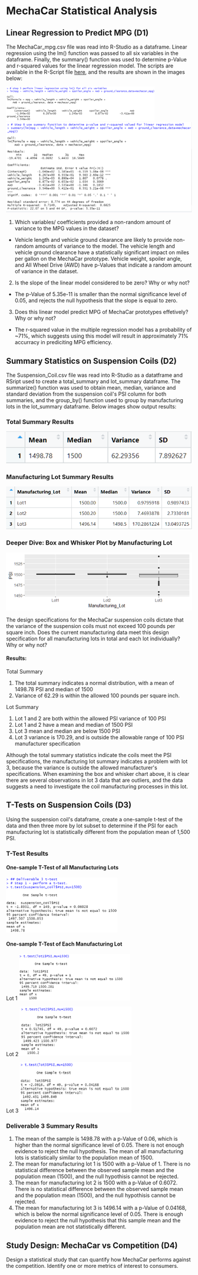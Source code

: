 # MechaCar Statistical Analysis

## Linear Regression to Predict MPG (D1)

The MechaCar_mpg.csv file was read into R-Studio as a dataframe. Linear regression using the lm() function was passed to all six variables in the dataframe. Finally, the summary() function was used to determine p-Value and r-squared values for the linear regression model. The scripts are available in the R-Script file <a href='R_Analysis/.Rhistory'>here</a>, and the results are shown in the images below:

<img src="images/delivery1_step5.png" width='80%' height='40%'>

<img src="images/delivery1_step6.png">

1. Which variables/ coefficients provided a non-random amount of variance to the MPG values in the dataset?
  * Vehicle length and vehicle ground clearance are likely to provide non-random amounts of variance to the model. The vehicle length and vehicle ground clearance have a statistically significant impact on miles per gallon on the MechaCar prototype. Vehicle weight, spoiler angle, and All Wheel Drive (AWD) have p-Values that indicate a random amount of variance in the dataset.

2. Is the slope of the linear model considered to be zero? Why or why not?
 * The p-Value of 5.35e-11 is smaller than the normal significance level of 0.05, and rejects the null hypothesis that the slope is equal to zero.

3. Does this linear model predict MPG of MechaCar prototypes effetively? Why or why not?
 * The r-squared value in the multiple regression model has a probability of ~71%, which suggests using this model will result in approximately 71% accurracy in prediciting MPG efficiency. 

## Summary Statistics on Suspension Coils (D2)
The Suspension_Coil.csv file was read into R-Studio as a datatframe and RSript used to create a total_summary and lot_summary dataframe. The summarize() function was used to obtain mean, median, variance and standard deviation from the suspension coil's PSI column for both summaries, and the group_by() function used to group by manufacturing lots in the lot_summary dataframe. Below images show output results:

### Total Summary Results
<img src='images/deliverable2_total_summary.png'>

### Manufacturing Lot Summary Results
<img src='images/deliverable2_lot_summary.png'>

### Deeper Dive: Box and Whisker Plot by Manufacturing Lot
<img src='images/deliverable2_box_whisker.png'>

The design specifications for the MechaCar suspension coils dictate that the variance of the suspension coils must not exceed 100 pounds per square inch. Does the current manufacturing data meet this design specification for all manufacturing lots in total and each lot individually? Why or why not?

#### Results:
Total Summary
1. The total summary indicates a normal distribution, with a mean of 1498.78 PSI and median of 1500
2. Variance of 62.29 is within the allowed 100 pounds per square inch.

Lot Summary
1. Lot 1 and 2 are both within the allowed PSI variance of 100 PSI
2. Lot 1 and 2 have a mean and median of 1500 PSI
3. Lot 3 mean and median are below 1500 PSI
4. Lot 3 variance is 170.29, and is outside the allowable range of 100 PSI manufacturer specification

Although the total summary statistics indicate the coils meet the PSI specifications, the manufacturing lot summary indicates a problem with lot 3, because the variance is outside the allowed manufacturer's specifications. When examining the box and whisker chart above, it is clear there are several observations in lot 3 data that are outliers, and the data suggests a need to investigate the coil manufacturing processes in this lot.

## T-Tests on Suspension Coils (D3)
Using the suspension coil's dataframe, create a one-sample t-test of the data and then three more by lot subset to determine if the PSI for each manufacturing lot is statistically different from the population mean of 1,500 PSI.

### T-Test Results

#### One-sample T-Test of all Manufacturing Lots
<img src="images/deliverable3_step1.png" width="60%" height="30%">

#### One-sample T-Test of Each Manufacturing Lot
Lot 1
<img src="images/deliverable3_ttest_lot1.png" width="60%" height="30%">

Lot 2
<img src="images/deliverable3_ttest_lot2.png" width="60%" height="30%">

Lot 3
<img src="images/deliverable3_ttest_lot3.png" width="60%" height="30%">

### Deliverable 3 Summary Results
1. The mean of the sample is 1498.78 with a p-Value of 0.06, which is higher than the normal significance level of 0.05. There is not enough evidence to reject the null hypothesis. The mean of all manufacturing lots is statistically similar to the population mean of 1500.
2. The mean for manufacturing lot 1 is 1500 with a p-Value of 1. There is no statistical difference between the observed sample mean and the population mean (1500), and the null hypothisis cannot be rejected.
3. The mean for manufacturing lot 2 is 1500 with a p-Value of 0.6072. There is no statistical difference between the observed sample mean and the population mean (1500), and the null hypothisis cannot be rejected.
4. The mean for manufacturing lot 3 is 1496.14 with a p-Value of 0.04168, which is below the normal significance level of 0.05. There is enough evidence to reject the null hypothesis that this sample mean and the population mean are not statistically different.

## Study Design: MechaCar vs Competition (D4)
Design a statistical study that can quantify how MechaCar performs against the competition. Identify one or more metrics of interest to consumers.

